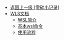 - [返回上一级 [零碎小记录]](零碎小记录/)
- [WLS文档](零碎小记录/WLS文档/)
  - [WSL简介](/零碎小记录/WLS文档/1_WSL简介/index.md)
  - [基本wsl命令](/零碎小记录/WLS文档/2_基本wsl命令/index.md)
  - [使用流程](/零碎小记录/WLS文档/3_使用流程/index.md)
